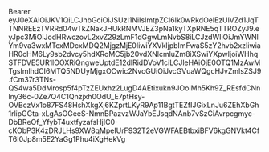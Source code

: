 Bearer eyJ0eXAiOiJKV1QiLCJhbGciOiJSUzI1NiIsImtpZCI6Ik0wRkdOelEzUlVZd1JqTTNNREEzTVRRd04wTkZNakJHUkRNMVJEZ3pNa1kyTXpRNE5qTTROZyJ9.eyJpc3MiOiJodHRwczovL2xvZ29zLmF1dGgwLmNvbS8iLCJzdWIiOiJmYWNlYm9va3wxMTcxMDcxMDQ2MjgzMjE0IiwiYXVkIjpbImFwaS5zY2hvb2xzIiwiaHR0cHM6Ly9sb2dvcy5hdXRoMC5jb20vdXNlcmluZm8iXSwiYXpwIjoiWHhqSTFDVE5UR1lOOXRiQngweUptdE12dlRidDVoV1ciLCJleHAiOjE0OTQ1MzAwMTgsImlhdCI6MTQ5NDUyMjgxOCwic2NvcGUiOiJvcGVuaWQgcHJvZmlsZSJ9.fCm37r3TNs-QS4wa5DdMrosp5f4pTzZEUxhz2LugD4AEtixukn9JOoIMh5Kh9Z_REsfdCNnlny36c-0Ze7Q4C1Qnzjxh0OdU_E7ptHsy-OVBczVx1o87FS48HshXkgXj6KZprtLKyR9Ap11BgtTEZfIJGixLnJu6ZEhXbGh1rlipGGta-xLgAsOGeeS-NmnBPazvzWJaYbEJsqdNAnb7vSzCiAvrpcgmyc-DbBReOf_YfybT4uxtfyzafsHjIC0-cKObP3K4zDRJLHs9XW8qMpeIUrF932T2eVGWFAEBtbxiBFV6kgGNVkt4CfT6I0Jp8m5E2YaGg1Phu4iXgHekVg